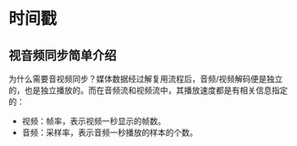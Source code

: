 # 时间戳
## 视音频同步简单介绍
为什么需要音视频同步？媒体数据经过解复用流程后，音频/视频解码便是独立的，也是独立播放的。而在音频流和视频流中，其播放速度都是有相关信息指定的：  
- 视频：帧率，表示视频一秒显示的帧数。
- 音频：采样率，表示音频一秒播放的样本的个数。


